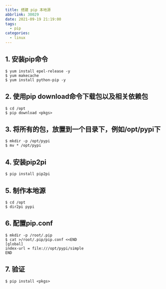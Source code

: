 ```yaml
---
title: 搭建 pip 本地源
abbrlink: 30029
date: 2021-09-19 21:19:00
tags:
  - pip
categories:
  - linux
---
```


## 1. 安装pip命令
```shell
$ yum install epel-release -y
$ yum makecache
$ yum install python-pip -y
```

## 2. 使用pip download命令下载包以及相关依赖包
```shell
$ cd /opt
$ pip download <pkgs>
```

## 3. 将所有的包，放置到一个目录下，例如/opt/pypi下
```shell
$ mkdir -p /opt/pypi
$ mv * /opt/pypi
```

## 4. 安装pip2pi
```shell
$ pip install pip2pi
```

## 5. 制作本地源
```shell
$ cd /opt
$ dir2pi pypi
```

## 6. 配置pip.conf
```shell
$ mkdir -p /root/.pip
$ cat >/root/.pip/pip.conf <<END
[global]
index-url = file:///opt/pypi/simple
END
```

## 7. 验证
```shell
$ pip install <pkgs>
```
